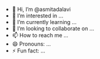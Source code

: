 - 👋 Hi, I’m @asmitadalavi
- 👀 I’m interested in ...
- 🌱 I’m currently learning ...
- 💞️ I’m looking to collaborate on ...
- 📫 How to reach me ...
- 😄 Pronouns: ...
- ⚡ Fun fact: ...

<!---
asmitadalavi/asmitadalavi is a ✨ special ✨ repository because its `README.md` (this file) appears on your GitHub profile.
You can click the Preview link to take a look at your changes.
--->

